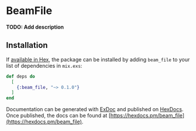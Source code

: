 # BeamFile

**TODO: Add description**

## Installation

If [available in Hex](https://hex.pm/docs/publish), the package can be installed
by adding `beam_file` to your list of dependencies in `mix.exs`:

```elixir
def deps do
  [
    {:beam_file, "~> 0.1.0"}
  ]
end
```

Documentation can be generated with [ExDoc](https://github.com/elixir-lang/ex_doc)
and published on [HexDocs](https://hexdocs.pm). Once published, the docs can
be found at [https://hexdocs.pm/beam_file](https://hexdocs.pm/beam_file).

